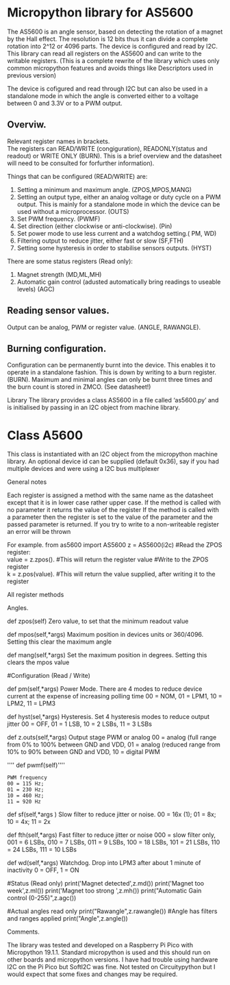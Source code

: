 # Micropython library for AS5600

The AS5600 is an angle sensor, based on detecting  the rotation of a magnet by the Hall effect.  The resolution is 12 bits thus it can divide a complete rotation into 2^12 or 4096 parts. The device is configured and read by I2C.  This library can read all registers on the AS5600 and can write to the writable registers.  (This is a complete rewrite of the library which uses only common micropython features and avoids things like Descriptors used in previous version)

The device is  cofigured and read through I2C but can also be used in a standalone mode in 
which the angle is converted either to a voltage between 0 and 3.3V or to a PWM output.  

## Overviw.
Relevant register names in brackets.  
The registers can READ/WRITE (congiguration), READONLY(status and readout) or WRITE ONLY (BURN). 
This is a brief overview and the datasheet will need to be consulted for forfurther information).

Things that can be configured (READ/WRITE) are:  
1.  Setting a minimum and maximum angle. (ZPOS,MPOS,MANG)
2.  Setting an output type, either an analog voltage or duty cycle on a PWM output.  This is mainly for a standalone mode in which the device can be used without a microprocessor. (OUTS)
4.  Set PWM frequency. (PWMF)
3.  Set direction (either clockwise or anti-clockwise). (Pin)
4.  Set power mode to use less current and a watchdog setting.( PM, WD)
5.  Filtering output to reduce jitter, either fast or slow (SF,FTH)
6.  Setting some hysteresis in order to stabilise sensors outputs. (HYST)

There are some status registers (Read only):
1.  Magnet strength (MD,ML,MH)
2.  Automatic gain control (adusted automatically bring readings to useable levels) (AGC)

## Reading sensor values.
Output can be analog, PWM or register value.  (ANGLE, RAWANGLE).

## Burning configuration.
Configuration can be permanently burnt into the device.  This enables it to operate in a standalone fashion.
This is down by writing to a burn register. (BURN).
Maximum and minimal angles can only be burnt three times and the burn count is stored in ZMCO.  (See datasheet!)  

Library
The library provides a class AS5600 in a file called ‘as5600.py’ and is initialised by passing in an I2C object from machine library.   

# Class A5600

This class is instantiated with an I2C object from the micropython machine library.
An optional device id can be supplied (default 0x36),  say if you had multiple devices and were using a I2C bus multiplexer 

General notes

Each register is assigned a method with the same name as  the datasheet  except that it is in lower case rather upper case.
If the method is called with no parameter it returns the value of the register
If the method is called with a parameter then the register is set to the value of the parameter and the passed parameter is returned.
If you try to write to a non-writeable register an error will be thrown


For example.
from as5600 import AS5600
z = AS5600(i2c)
#Read the ZPOS register:  
value = z.zpos(). #This will return the register value
#Write to the ZPOS register  
k = z.pos(value).  #This will return the value supplied, after writing it to the register

All register methods

Angles.

def zpos(self)
    Zero value, to set that the minimum readout  value
    
def mpos(self,*args)
    Maximum position in devices units or 360/4096.  Setting this clear the maximum angle

def mang(self,*args)
    Set the maximum position in degrees.  Setting this clears the mpos value

#Configuration (Read / Write)

def pm(self,*args)
    Power Mode.  There are 4 modes to reduce device current at the expense of increasing polling time
    00 = NOM, 
    01 = LPM1, 
    10 = LPM2, 
    11 = LPM3
    
def hyst(sel,*args)
    Hysteresis.  Set 4 hysteresis modes to reduce output jitter
    00 = OFF,
    01 = 1 LSB, 
    10 = 2 LSBs, 
    11 = 3 LSBs
    
def z.outs(self,*args)
    Output stage PWM or analog
    00 = analog (full range from 0% to 100% between GND and VDD,
    01 = analog (reduced range from 10% to 90% between GND and VDD, 
    10 = digital PWM

'''' def pwmf(self)''''

    PWM frequency   
    00 = 115 Hz; 
    01 = 230 Hz; 
    10 = 460 Hz; 
    11 = 920 Hz

def sf(self,*args )
    Slow filter to reduce jitter or noise.
     00 = 16x (1); 
     01 = 8x; 
     10 = 4x; 
     11 = 2x

def fth(self,*args)
    Fast filter to reduce jitter or noise
    000 = slow filter only, 
    001 = 6 LSBs, 
    010 = 7 LSBs,
    011 = 9 LSBs,
    100 = 18 LSBs, 
    101 = 21 LSBs, 
    110 = 24 LSBs, 
    111 = 10 LSBs

def wd(self,*args)
    Watchdog.  Drop into LPM3 after about 1 minute of inactivity
    0 = OFF, 
    1 = ON         



#Status (Read only)
print('Magnet detected',z.md())
print('Magnet too week',z.ml())
print('Magnet too strong ',z.mh())
print("Automatic Gain control (0-255)",z.agc())

#Actual angles read only
print("Rawangle",z.rawangle())
#Angle has filters and ranges applied
print("Angle",z.angle())

Comments.

The library was tested and developed on a Raspberry Pi Pico with Micropython 19.1.1.
Standard micropython is used and this should run on other boards and micropython versions.
I have had trouble using hardware I2C on the Pi Pico but SoftI2C was fine.
Not tested on Circuitypython but I would expect that some fixes and changes may be required. 



